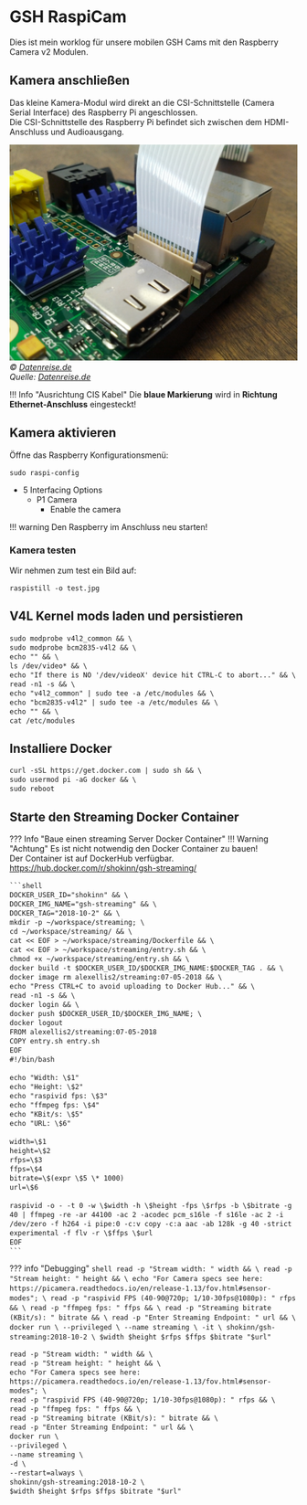 # GSH RaspiCam

Dies ist mein worklog für unsere mobilen GSH Cams mit den Raspberry Camera v2 Modulen.

## Kamera anschließen

Das kleine Kamera-Modul wird direkt an die CSI-Schnittstelle (Camera Serial Interface) des Raspberry Pi angeschlossen.  
Die CSI-Schnittstelle des Raspberry Pi befindet sich zwischen dem HDMI-Anschluss und Audioausgang.

![Angeschlossene Raspberry Camera v2](/assets/img/hardware/raspberry_pi/gsh_raspi_cam/raspi_cam_connected.jpg)  
*&copy; [Datenreise.de](https://www.datenreise.de/)*  
*Quelle: [Datenreise.de](https://www.datenreise.de/raspberry-pi-ueberwachungskamera-livestream/)*

!!! Info "Ausrichtung CIS Kabel"
	Die **blaue Markierung** wird in **Richtung Ethernet-Anschluss** eingesteckt!

## Kamera aktivieren

Öffne das Raspberry Konfigurationsmenü:  
```shell
sudo raspi-config
```

* 5 Interfacing Options
  * P1 Camera
    * Enable the camera

!!! warning
	Den Raspberry im Anschluss neu starten!

### Kamera testen

Wir nehmen zum test ein Bild auf:  
```shell
raspistill -o test.jpg
```

## V4L Kernel mods laden und persistieren

```shell
sudo modprobe v4l2_common && \
sudo modprobe bcm2835-v4l2 && \
echo "" && \
ls /dev/video* && \
echo "If there is NO '/dev/videoX' device hit CTRL-C to abort..." && \
read -n1 -s && \
echo "v4l2_common" | sudo tee -a /etc/modules && \
echo "bcm2835-v4l2" | sudo tee -a /etc/modules && \
echo "" && \
cat /etc/modules
```

## Installiere Docker

```shell
curl -sSL https://get.docker.com | sudo sh && \
sudo usermod pi -aG docker && \
sudo reboot
```

## Starte den Streaming Docker Container

??? Info "Baue einen streaming Server Docker Container"
	!!! Warning "Achtung"
		Es ist nicht notwendig den Docker Container zu bauen!  
		Der Container ist auf DockerHub verfügbar.  
		<https://hub.docker.com/r/shokinn/gsh-streaming/>

	```shell
	DOCKER_USER_ID="shokinn" && \
	DOCKER_IMG_NAME="gsh-streaming" && \
	DOCKER_TAG="2018-10-2" && \
	mkdir -p ~/workspace/streaming; \
	cd ~/workspace/streaming/ && \
	cat << EOF > ~/workspace/streaming/Dockerfile && \
	cat << EOF > ~/workspace/streaming/entry.sh && \
	chmod +x ~/workspace/streaming/entry.sh && \
	docker build -t $DOCKER_USER_ID/$DOCKER_IMG_NAME:$DOCKER_TAG . && \
	docker image rm alexellis2/streaming:07-05-2018 && \
	echo "Press CTRL+C to avoid uploading to Docker Hub..." && \
	read -n1 -s && \
	docker login && \
	docker push $DOCKER_USER_ID/$DOCKER_IMG_NAME; \
	docker logout
	FROM alexellis2/streaming:07-05-2018
	COPY entry.sh entry.sh
	EOF
	#!/bin/bash

	echo "Width: \$1"
	echo "Height: \$2"
	echo "raspivid fps: \$3"
	echo "ffmpeg fps: \$4"
	echo "KBit/s: \$5"
	echo "URL: \$6"

	width=\$1
	height=\$2
	rfps=\$3
	ffps=\$4
	bitrate=\$(expr \$5 \* 1000)
	url=\$6

	raspivid -o - -t 0 -w \$width -h \$height -fps \$rfps -b \$bitrate -g 40 | ffmpeg -re -ar 44100 -ac 2 -acodec pcm_s16le -f s16le -ac 2 -i /dev/zero -f h264 -i pipe:0 -c:v copy -c:a aac -ab 128k -g 40 -strict experimental -f flv -r \$ffps \$url
	EOF
	```
		

??? info "Debugging"
	```shell
	read -p "Stream width: " width && \
	read -p "Stream height: " height && \
	echo "For Camera specs see here: https://picamera.readthedocs.io/en/release-1.13/fov.html#sensor-modes"; \
	read -p "raspivid FPS (40-90@720p; 1/10-30fps@1080p): " rfps && \
	read -p "ffmpeg fps: " ffps && \
	read -p "Streaming bitrate (KBit/s): " bitrate && \
	read -p "Enter Streaming Endpoint: " url && \
	docker run \
	--privileged \
	--name streaming \
	-it \
	shokinn/gsh-streaming:2018-10-2 \
	$width $height $rfps $ffps $bitrate "$url"
	```

```shell
read -p "Stream width: " width && \
read -p "Stream height: " height && \
echo "For Camera specs see here: https://picamera.readthedocs.io/en/release-1.13/fov.html#sensor-modes"; \
read -p "raspivid FPS (40-90@720p; 1/10-30fps@1080p): " rfps && \
read -p "ffmpeg fps: " ffps && \
read -p "Streaming bitrate (KBit/s): " bitrate && \
read -p "Enter Streaming Endpoint: " url && \
docker run \
--privileged \
--name streaming \
-d \
--restart=always \
shokinn/gsh-streaming:2018-10-2 \
$width $height $rfps $ffps $bitrate "$url"
```